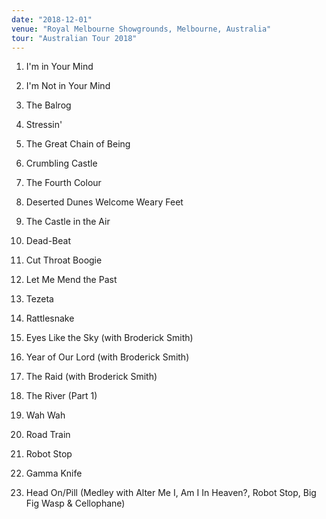 ```yaml
---
date: "2018-12-01"
venue: "Royal Melbourne Showgrounds, Melbourne, Australia"
tour: "Australian Tour 2018"
---
```



 1. I'm in Your Mind

 2. I'm Not in Your Mind

 3. The Balrog

 4. Stressin'

 5. The Great Chain of Being

 6. Crumbling Castle

 7. The Fourth Colour

 8. Deserted Dunes Welcome Weary Feet

 9. The Castle in the Air

10. Dead-Beat

11. Cut Throat Boogie

12. Let Me Mend the Past

13. Tezeta

14. Rattlesnake

15. Eyes Like the Sky
    (with Broderick Smith)

16. Year of Our Lord
    (with Broderick Smith)

17. The Raid
    (with Broderick Smith)

19. The River
    (Part 1)

20. Wah Wah

21. Road Train

22. Robot Stop

23. Gamma Knife

24. Head On/Pill
    (Medley with Alter Me I, Am I In Heaven?, Robot Stop, Big Fig Wasp
    & Cellophane)


